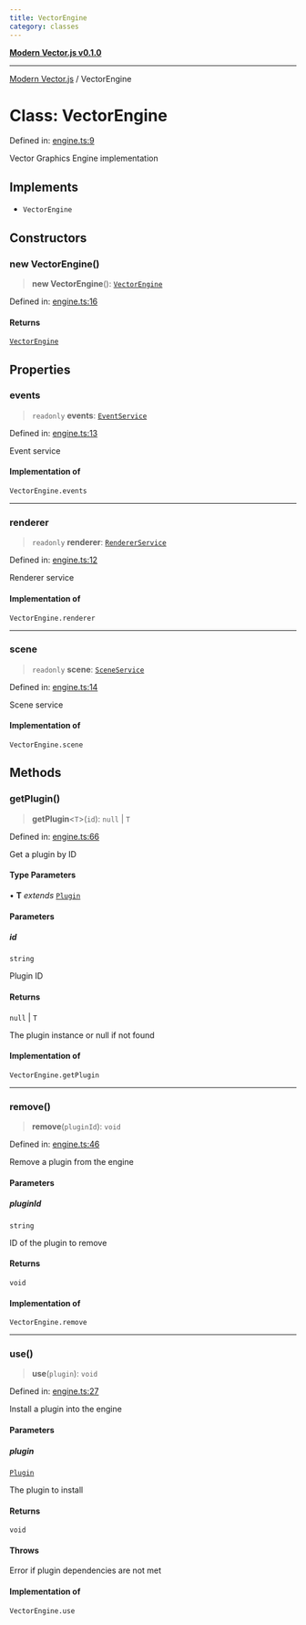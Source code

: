 ```yaml
---
title: VectorEngine
category: classes
---
```


[**Modern Vector.js v0.1.0**](../README.md)

***

[Modern Vector.js](../README.md) / VectorEngine

# Class: VectorEngine

Defined in: [engine.ts:9](https://github.com/miridih-jwpark02/modern-vector.js/blob/5221f2fc49f67dd4433b667bc6d0e95a648486aa/packages/core/src/core/engine.ts#L9)

Vector Graphics Engine implementation

## Implements

- `VectorEngine`

## Constructors

### new VectorEngine()

> **new VectorEngine**(): [`VectorEngine`](VectorEngine.md)

Defined in: [engine.ts:16](https://github.com/miridih-jwpark02/modern-vector.js/blob/5221f2fc49f67dd4433b667bc6d0e95a648486aa/packages/core/src/core/engine.ts#L16)

#### Returns

[`VectorEngine`](VectorEngine.md)

## Properties

### events

> `readonly` **events**: [`EventService`](../interfaces/EventService.md)

Defined in: [engine.ts:13](https://github.com/miridih-jwpark02/modern-vector.js/blob/5221f2fc49f67dd4433b667bc6d0e95a648486aa/packages/core/src/core/engine.ts#L13)

Event service

#### Implementation of

`VectorEngine.events`

***

### renderer

> `readonly` **renderer**: [`RendererService`](../interfaces/RendererService.md)

Defined in: [engine.ts:12](https://github.com/miridih-jwpark02/modern-vector.js/blob/5221f2fc49f67dd4433b667bc6d0e95a648486aa/packages/core/src/core/engine.ts#L12)

Renderer service

#### Implementation of

`VectorEngine.renderer`

***

### scene

> `readonly` **scene**: [`SceneService`](../interfaces/SceneService.md)

Defined in: [engine.ts:14](https://github.com/miridih-jwpark02/modern-vector.js/blob/5221f2fc49f67dd4433b667bc6d0e95a648486aa/packages/core/src/core/engine.ts#L14)

Scene service

#### Implementation of

`VectorEngine.scene`

## Methods

### getPlugin()

> **getPlugin**\<`T`\>(`id`): `null` \| `T`

Defined in: [engine.ts:66](https://github.com/miridih-jwpark02/modern-vector.js/blob/5221f2fc49f67dd4433b667bc6d0e95a648486aa/packages/core/src/core/engine.ts#L66)

Get a plugin by ID

#### Type Parameters

• **T** *extends* [`Plugin`](../interfaces/Plugin.md)

#### Parameters

##### id

`string`

Plugin ID

#### Returns

`null` \| `T`

The plugin instance or null if not found

#### Implementation of

`VectorEngine.getPlugin`

***

### remove()

> **remove**(`pluginId`): `void`

Defined in: [engine.ts:46](https://github.com/miridih-jwpark02/modern-vector.js/blob/5221f2fc49f67dd4433b667bc6d0e95a648486aa/packages/core/src/core/engine.ts#L46)

Remove a plugin from the engine

#### Parameters

##### pluginId

`string`

ID of the plugin to remove

#### Returns

`void`

#### Implementation of

`VectorEngine.remove`

***

### use()

> **use**(`plugin`): `void`

Defined in: [engine.ts:27](https://github.com/miridih-jwpark02/modern-vector.js/blob/5221f2fc49f67dd4433b667bc6d0e95a648486aa/packages/core/src/core/engine.ts#L27)

Install a plugin into the engine

#### Parameters

##### plugin

[`Plugin`](../interfaces/Plugin.md)

The plugin to install

#### Returns

`void`

#### Throws

Error if plugin dependencies are not met

#### Implementation of

`VectorEngine.use`
